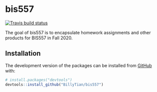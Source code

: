 
<!-- README.md is generated from README.Rmd. Please edit that file -->

# bis557

<!-- badges: start -->

[![Travis build
status](https://travis-ci.com/BillyTian/bis557.svg?branch=master)](https://travis-ci.com/BillyTian/bis557)
<!-- badges: end -->

The goal of bis557 is to encapsulate homework assignments and other
products for BIS557 in Fall 2020.

## Installation

The development version of the packages can be installed from
[GitHub](https://github.com/) with:

``` r
# install.packages("devtools")
devtools::install_github("BillyTian/bis557")
```
